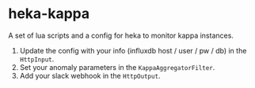 # heka-kappa

A set of lua scripts and a config for heka to monitor kappa instances.

1. Update the config with your info (influxdb host / user / pw / db) in the `HttpInput`.
2. Set your anomaly parameters in the `KappaAggregatorFilter`.
3. Add your slack webhook in the `HttpOutput`.
